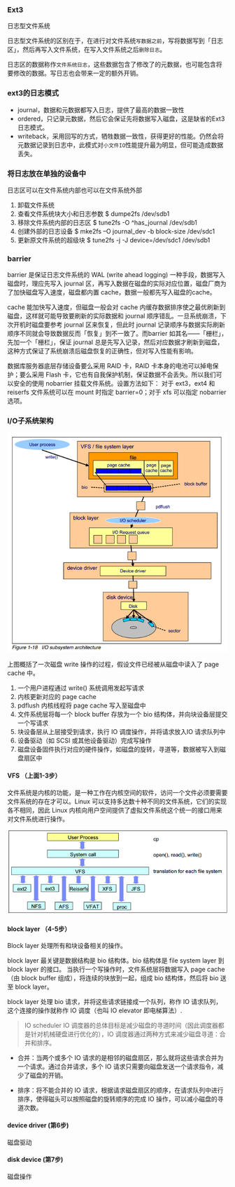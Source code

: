 ### Ext3

日志型文件系统

日志型文件系统的区别在于，在进行对文件系统`写数据之前`，写将数据写到「日志区」，然后再写入文件系统，在写入文件系统之后`删除日志`。

日志区的数据称作`文件系统日志`，这些数据包含了修改了的元数据，也可能包含将要修改的数据。写日志也会带来一定的额外开销。

### ext3的日志模式

* journal，数据和元数据都写入日志，提供了最高的数据一致性
* ordered，只记录元数据，然后它会保证先将数据写入磁盘，这是缺省的Ext3日志模式。
* writeback，采用回写的方式，牺牲数据一致性，获得更好的性能。仍然会将元数据记录到日志中，此模式对`小文件IO`性能提升最为明显，但可能造成数据丢失。

### 将日志放在单独的设备中

日志区可以在文件系统内部也可以在文件系统外部

1. 卸载文件系统
2. 查看文件系统块大小和日志参数 $ dumpe2fs \/dev\/sdb1
3. 移除文件系统内部的日志区 $ tune2fs -O ^has\_journal \/dev\/sdb1
4. 创建外部的日志设备 $ mke2fs –O journal\_dev -b block-size \/dev\/sdc1
5. 更新原文件系统的超级块 $ tune2fs -j -J device=\/dev\/sdc1 \/dev\/sdb1

### barrier

barrier 是保证日志文件系统的 WAL \(write ahead logging\) 一种手段，数据写入磁盘时，理应先写入 journal 区，再写入数据在磁盘的实际对应位置，磁盘厂商为了加快磁盘写入速度，磁盘都内置 cache，数据一般都先写入磁盘的cache。

cache 能加快写入速度，但磁盘一般会对 cache 内缓存数据排序使之最优刷新到磁盘，这样就可能导致要刷新的实际数据和 journal 顺序错乱。一旦系统崩溃，下次开机时磁盘要参考 journal 区来恢复，但此时 journal 记录顺序与数据实际刷新顺序不同就会导致数据反而「恢复」到不一致了。而barrier 如其名——「栅栏」，先加一个「栅栏」，保证 journal 总是先写入记录，然后对应数据才刷新到磁盘，这种方式保证了系统崩溃后磁盘恢复的正确性，但对写入性能有影响。

数据库服务器底层存储设备要么采用 RAID 卡，RAID 卡本身的电池可以掉电保护；要么采用 Flash 卡，它也有自我保护机制，保证数据不会丢失。所以我们可以安全的使用 nobarrier 挂载文件系统。设置方法如下： 对于 ext3，ext4 和 reiserfs 文件系统可以在 mount 时指定 barrier=0；对于 xfs 可以指定 nobarrier 选项。

### I\/O子系统架构

![](/assets/io-arch.png)

上图概括了一次磁盘 write 操作的过程，假设文件已经被从磁盘中读入了 page cache 中。

1. 一个用户进程通过 write\(\) 系统调用发起写请求
2. 内核更新对应的 page cache
3. pdflush 内核线程将 page cache 写入至磁盘中
4. 文件系统层将每一个 block buffer 存放为一个 bio 结构体，并向块设备层提交一个写请求
5. 块设备层从上层接受到请求，执行 IO 调度操作，并将请求放入IO 请求队列中
6. 设备驱动（如 SCSI 或其他设备驱动）完成写操作
7. 磁盘设备固件执行对应的硬件操作，如磁盘的旋转，寻道等，数据被写入到磁盘扇区中

#### VFS （上面1-3步）

文件系统是内核的功能，是一种工作在内核空间的软件，访问一个文件必须要需要文件系统的存在才可以。Linux 可以支持多达数十种不同的文件系统，它们的实现各不相同，因此 Linux 内核向用户空间提供了虚拟文件系统这个统一的接口用来对文件系统进行操作。

![](/assets/vfs.png)

#### block layer （4-5步）

Block layer 处理所有和块设备相关的操作。

block layer 最关键是数据结构是 bio 结构体。bio 结构体是 file system layer 到 block layer 的接口。 当执行一个写操作时，文件系统层将数据写入 page cache（由 block buffer 组成），将连续的块放到一起，组成 bio 结构体，然后将 bio 送至 block layer。

block layer 处理 bio 请求，并将这些请求链接成一个队列，称作 IO 请求队列，这个连接的操作就称作 IO 调度（也叫 IO elevator 即电梯算法）.

> IO scheduler
> IO 调度器的总体目标是减少磁盘的寻道时间（因此调度器都是针对机械硬盘进行优化的），IO 调度器通过两种方式来减少磁盘寻道：合并和排序。

* 合并：当两个或多个 IO 请求的是相邻的磁盘扇区，那么就将这些请求合并为一个请求。通过合并请求，多个 IO 请求只需要向磁盘发送一个请求指令，减少了磁盘的开销。

* 排序：将不能合并的 IO 请求，根据请求磁盘扇区的顺序，在请求队列中进行排序，使得磁头可以按照磁盘的旋转顺序的完成 IO 操作，可以减小磁盘的寻道次数。


#### device driver \(第6步\)
磁盘驱动

#### disk device \(第7步\)
磁盘操作
